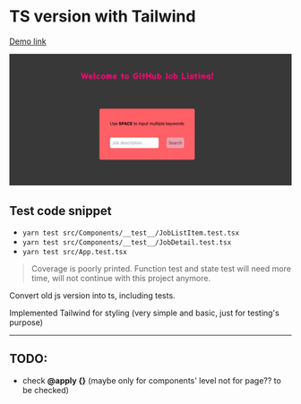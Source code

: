 # TS version with Tailwind
[Demo link](https://git-jobs-ts.web.app/)

![Front Page](./src/img/frontpage.png)

## Test code snippet
- `yarn test src/Components/__test__/JobListItem.test.tsx`
- `yarn test src/Components/__test__/JobDetail.test.tsx`
- `yarn test src/App.test.tsx`

> Coverage is poorly printed. Function test and state test will need more time, will not continue with this project anymore.

Convert old js version into ts, including tests.

Implemented Tailwind for styling (very simple and basic, just for testing's purpose)

---
## TODO:

- check **@apply {}** (maybe only for components' level not for page?? to be checked)
